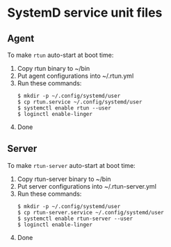 # SystemD service unit files

## Agent

To make `rtun` auto-start at boot time:

1. Copy rtun binary to ~/bin
2. Put agent configurations into ~/.rtun.yml
3. Run these commands:
   ```
   $ mkdir -p ~/.config/systemd/user
   $ cp rtun.service ~/.config/systemd/user
   $ systemctl enable rtun --user
   $ loginctl enable-linger
   ```
4. Done

## Server

To make `rtun-server` auto-start at boot time:

1. Copy rtun-server binary to ~/bin
2. Put server configurations into ~/.rtun-server.yml
3. Run these commands:
   ```
   $ mkdir -p ~/.config/systemd/user
   $ cp rtun-server.service ~/.config/systemd/user
   $ systemctl enable rtun-server --user
   $ loginctl enable-linger
   ```
4. Done
